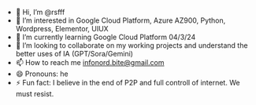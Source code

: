 - 👋 Hi, I’m @rsfff
- 👀 I’m interested in Google Cloud Platform, Azure AZ900, Python, Wordpress, Elementor, UIUX
- 🌱 I’m currently learning Google Cloud Platform  04/3/24
- 💞️ I’m looking to collaborate on my working projects and understand the better uses of IA (GPT/Sora/Gemini)  
- 📫 How to reach me infonord.bite@gmail.com  
- 😄 Pronouns: he
- ⚡ Fun fact: I believe in the end of P2P and full controll of internet. We must resist.

<!---
rsfff/rsfff is a ✨ special ✨ repository because its `README.md` (this file) appears on your GitHub profile.
You can click the Preview link to take a look at your changes.
--->
